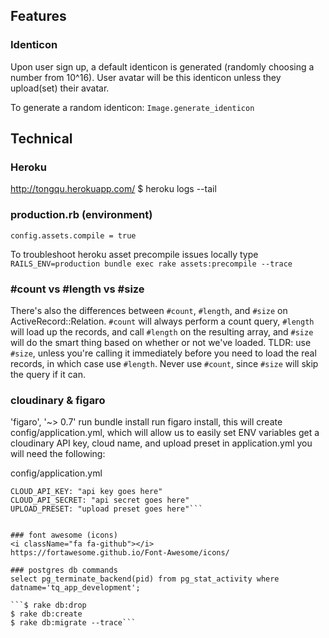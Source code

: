 ## Features

### Identicon
Upon user sign up, a default identicon is generated (randomly choosing a number from 10^16). User avatar will be this identicon unless they upload(set) their avatar.

To generate a random identicon:
`Image.generate_identicon`

## Technical

### Heroku
http://tongqu.herokuapp.com/
$ heroku logs --tail

### production.rb (environment)
`config.assets.compile = true`

To troubleshoot heroku asset precompile issues locally type `RAILS_ENV=production bundle exec rake assets:precompile --trace`


### #count vs #length vs #size
There's also the differences between `#count`, `#length`, and `#size` on ActiveRecord::Relation. `#count` will always perform a count query, `#length` will load up the records, and call `#length` on the resulting array, and `#size` will do the smart thing based on whether or not we've loaded. TLDR: use `#size`, unless you're calling it immediately before you need to load the real records, in which case use `#length`. Never use `#count`, since `#size` will skip the query if it can.


### cloudinary & figaro
'figaro', '~> 0.7'
run bundle install
run figaro install, this will create config/application.yml, which will allow us to easily set ENV variables
get a cloudinary API key, cloud name, and upload preset
in application.yml you will need the following:

config/application.yml
```CLOUD_NAME: "cloud name goes here"
CLOUD_API_KEY: "api key goes here"
CLOUD_API_SECRET: "api secret goes here"
UPLOAD_PRESET: "upload preset goes here"```


### font awesome (icons)
<i className="fa fa-github"></i>
https://fortawesome.github.io/Font-Awesome/icons/

### postgres db commands
select pg_terminate_backend(pid) from pg_stat_activity where datname='tq_app_development';

```$ rake db:drop
$ rake db:create
$ rake db:migrate --trace```
